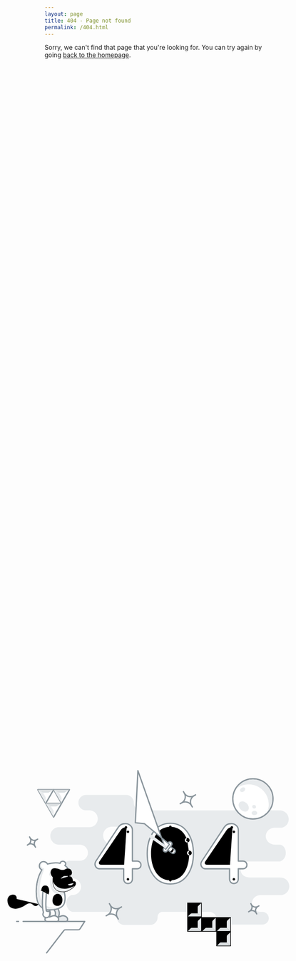 ```yaml
---
layout: page
title: 404 - Page not found
permalink: /404.html
---
```


Sorry, we can't find that page that you're looking for. You can try again by going [back to the homepage](<{{ site.baseurl }}/>).
<!--
[![](<./images/404.jpg> "Constructocat by https://github.com/jasoncostello")](<{{ site.baseurl }}/>)
-->
<!DOCTYPE HTML>
<html>
<head>
<meta http-equiv="content-type" content="text/html;charset=utf-8;"/>
<meta http-equiv="X-UA-Compatible" content="IE=edge,chrome=1" />
<meta name="robots" content="all" />
<meta name="robots" content="index,follow"/>
<title>404</title>
</head>
<style type="text/css">
.me404 {
width: 1000px;
height: 480px;
position: absolute;
top: 50%;
left: 50%;
margin-left: -400px;
margin-top: -240px;
}
.st0 {
fill-rule: evenodd;
clip-rule: evenodd;
fill: #E8EBED;
}
.st1 {
fill: #FFFFFF;
stroke: #89949B;
stroke-width: 3;
stroke-linecap: round;
stroke-linejoin: round;
stroke-miterlimit: 10;
}
.st2 {
fill-rule: evenodd;
clip-rule: evenodd;
fill: #DBDFE1;
}
.st3 {
fill: #FFFFFF;
}
.st4 {
fill-rule: evenodd;
clip-rule: evenodd;
fill: #E8EBED;
stroke: #89949B;
stroke-width: 3;
stroke-linecap: round;
stroke-linejoin: round;
stroke-miterlimit: 10;
}
.st5 {
fill-rule: evenodd;
clip-rule: evenodd;
fill: #FFFFFF;
stroke: #89949B;
stroke-width: 3;
stroke-linecap: round;
stroke-linejoin: round;
stroke-miterlimit: 10;
}
.st6 {
fill-rule: evenodd;
clip-rule: evenodd;
fill: none;
stroke: #89949B;
stroke-width: 3;
stroke-linecap: round;
stroke-linejoin: round;
stroke-miterlimit: 10;
}
</style>
 <body>
  <svg class="me404" viewbox="0 0 1000 480">
<path id="cloud" class="st0" d="M658.4,345.2c-10.9,0-19.7-8.8-19.7-19.7c0-10.9,8.8-19.7,19.7-19.7h50.1c9.9-1.5,17.5-10,17.5-20.3
c0-11.4-9.2-20.6-20.6-20.6v-0.2H633c-11.4,0-20.6-6.7-20.6-18.1c0-11.4,9.2-19.3,20.6-19.3h70.4l2-0.2c7.3-3.1,12.5-11,12.5-19.5
c0-8.5-4.2-16.7-11.4-19.2l-2.5-0.3h-11.3c-11.9,0-21.6-8.9-21.6-19.9c0-11,9.7-19.9,21.6-19.9h15.8l1.4-0.3
c8.6-2.5,14.8-10.1,14.8-19.5c0-11.4-9.2-20.6-20.6-20.6h-1.2h-69.2H382.5c-19.8-0.9-19.9-15.9-19.8-17.8c0-0.1,0-0.1,0-0.2
c0-9.9-8.1-18-18-18h-93.5c-9.9,0-18,8.1-18,18c0,9.4,7.2,17.1,16.3,17.9h9.3c0.2,0,0,0,0.6,0l0.5,0l0.4,0l0.2,0
c10.1,0.9,18,9.3,18,19.6c0,10.9-8.8,19.7-19.7,19.7h-70.7c-11.3,0-20.5,9.2-20.5,20.6c0,11.3,9.1,20.5,20.4,20.6h48.8
c10.3,0,18.7,8.4,18.7,18.7c0,10.3-8.4,18.7-18.7,18.7h-23.2c-11.3,0.1-20.4,9.2-20.4,20.6c0,11.3,9.2,20.5,20.5,20.6h6.3
c10.7,0,19.3,8.7,19.3,19.3c0,10.7-7.8,19.3-18.4,19.3l-1.5,0l-2.8,0.4c-7.3,3.1-11.8,11-11.5,18.9c0.3,8.5,4.2,16.5,11.7,19.6
c1.1,0.7,3.4,0.9,4.4,0.9h4.5H296h19.7c3.9,0.5,8.2,4.2,7.4,10.4c0,0.4,0,0.8,0.1,1.1c0,0.5-0.1,1-0.1,1.5c0,9.7,7.9,17.5,17.5,17.5
h60.2c9.7,0,17.5-7.9,17.5-17.5c0-0.4,0-0.8-0.1-1.2c0.1-0.3,0-0.7,0.1-1.1c0.3-6.5,6.4-10.9,10.6-10.8h110.1
c8.5,0,16.9,6.6,16.9,14.8c0,8.2,6.6,14.8,14.8,14.8h92.6c8.2,0,14.8-6.6,14.8-14.8c0-8.2-6.6-14.8-14.8-14.8 M332.8,187.1h-21.2
c-11.4,0-20.6-9.2-20.6-20.6c0-11.4,9.2-20.6,20.6-20.6h21.2c11.4,0,20.6,9.2,20.6,20.6C353.3,177.9,344.1,187.1,332.8,187.1z" />
<g id="triforce">
<path id="zelda_stroke" class="st1" d="M138.4,59.5h36.9l-18.5,32L138.4,59.5z M193.8,91.5l18.5-32h-36.9L193.8,91.5z M175.4,123.5
l18.5-32h-36.9L175.4,123.5z" />
<path id="zelda_dark_shadow" class="st0" d="M156.9,91.5l-18.5-32l18.5,10.7L156.9,91.5z M193.8,70.2l-18.5-10.7l18.5,32
L193.8,70.2z M175.4,102.2l-18.5-10.7l18.5,32L175.4,102.2z" />
<path id="zelda_light_shadow" class="st2" d="M175.4,59.5l-18.5,10.7l-18.5-10.7H175.4z M175.4,59.5l18.5,10.7l18.5-10.7H175.4z
M156.9,91.5l18.5,10.7l18.5-10.7H156.9z" />
<path id="zelda_highlight" class="st3" d="M150.6,66.6h12.5l-6.3,10.8L150.6,66.6z M193.8,77.4l6.3-10.8h-12.5L193.8,77.4z
M175.4,109.4l6.3-10.8h-12.5L175.4,109.4z" />
</g>
<g id="monkey">
<path id="foot_back" class="st4" d="M187.3,354.5c2.2-4.5,1.6-12.8-3.3-18.5l-9.3,2c2.2,3.5,8.3,7.7,2.3,20.8 c-1.9,4.2-0.8,8.7,4,8.7h22.3c6.5,0,5.3-7.9,2-10.5c-4.2-3.3-10.2-3.6-15.3-1C187.9,357.1,185.3,358.7,187.3,354.5z" />
<path id="foot_front" class="st5" d="M166.3,354.5c2.2-4.5,1.6-12.8-3.3-18.5l-9.3,2c2.2,3.5,8.3,7.7,2.3,20.8 c-1.9,4.2-0.8,8.7,4,8.7h22.3c6.5,0,5.3-7.9,2-10.5c-4.2-3.3-10.2-3.6-15.3-1C166.9,357.1,164.3,358.7,166.3,354.5z" />
<path id="body" class="st5" d="M199.8,299.3l9-55.5c0,0-2.1-3.6-7.2-7.1c1.4-1.2,2.2-3.1,1.8-5c-0.6-3.1-3.9-5.3-7.5-4.8 c-2.9,0.4-5,2.4-5.4,4.8l0,0c-7.2-1.9-16.5-1.9-29.5,1.6c-1.5-3.1-5.6-5.4-9.3-5.7c-5.5-0.4-9.3,3.7-9.7,9.3 c-0.3,4.4,2.2,8.3,6.1,9.9c-16,25.6-14.6,58.2-11,71.9c4.3,16.1,18.2,21.8,26.3,21.8c13,0,33.8-1.9,37.5-17.7 C202.9,315,202,303.9,199.8,299.3z" />
<path id="rock" class="st6" d="M93.4,367.5H89 M104,367.5h144l-11,17.2c-0.9,1.4-2.5,2.3-4.2,2.3H203c-1.6,0-3,0.7-4,2l-40,52" />
<path id="tail" class="st7" d="M89,315c2.2-15.2-23-13.2-21.6,4.8c1.7,22.3,24.4,22.1,42.5,9.1c10.8-7.8,15.3-1.8,19.1,1.1 c2.3,1.7,6.7,3.3,11-3" />
<path id="face" class="st8" d="M213.7,245.2c0,0-6-2.9-11,0.2c-4.6,2.8-9.4,1.7-14,0c-4.6-1.7-16-5.1-19.2,2.6 c-2,3.8-2.3,9.7,3.8,16.3c-0.9,10.1-2.9,37.9,28.6,34.2c10.1-1.2,24.8-12.7,25.4-18.2s-1.7-7.4-6.5-6.5 c-1.3-6.5-2.3-12.9-10.7-11.8c-3.9,0.2,7.5,0,8.1-7.5C218.6,247.8,213.7,245.2,213.7,245.2z" />
<path id="mouth" class="st9" d="M220.6,274.8c0,0-0.3,0.2-0.7,0.5c-0.2,0.2-0.6,0.3-1,0.5c-0.4,0.2-0.9,0.3-1.4,0.5 c-1,0.3-2.1,0.5-3.3,0.6c-1.2,0.2-2.4,0.3-3.7,0.5c-0.6,0.1-1.2,0.2-1.8,0.4c-0.6,0.1-1.1,0.3-1.7,0.5c-0.5,0.2-1,0.4-1.4,0.7 c-0.5,0.2-0.8,0.5-1.2,0.8c-0.4,0.2-0.6,0.6-0.9,0.9c-0.3,0.3-0.4,0.5-0.6,0.7c-0.3,0.4-0.5,0.7-0.5,0.7l0,0.1 c-0.2,0.2-0.5,0.3-0.7,0.1c-0.2-0.1-0.3-0.4-0.2-0.7c0,0,0.2-0.3,0.5-0.8c0.2-0.3,0.3-0.6,0.6-0.9c0.3-0.3,0.5-0.7,0.9-1 c0.4-0.3,0.8-0.7,1.3-1c0.5-0.3,1-0.6,1.6-0.9c0.6-0.2,1.2-0.5,1.8-0.7c0.6-0.2,1.3-0.3,1.9-0.5c1.3-0.3,2.5-0.5,3.7-0.7 c1.2-0.2,2.2-0.4,3-0.7c0.4-0.2,0.8-0.3,1.1-0.4c0.3-0.2,0.5-0.2,0.8-0.4c0.5-0.3,0.7-0.5,0.7-0.5c0.5-0.3,1.1-0.2,1.4,0.2 C221.2,273.9,221.1,274.5,220.6,274.8C220.6,274.8,220.6,274.8,220.6,274.8z" />
<path id="nose_hole" class="st10" d="M213.2,266.3c0.6,0,1,0.5,0.9,1.1c0,0.6-0.5,1-1.1,0.9c-0.6,0-1-0.5-0.9-1.1
C212.1,266.6,212.6,266.2,213.2,266.3z" />
<path id="nose_hole_1_" class="st10" d="M208.1,266.9c0.6,0,1,0.5,0.9,1.1c0,0.6-0.5,1-1.1,0.9c-0.6,0-1-0.5-0.9-1.1
C207.1,267.3,207.6,266.9,208.1,266.9z" />
<path id="monkey-eye-r" class="st10" d="M205,253.5c1.1,0.1,1.9,1,1.9,2.1c-0.1,1.1-1,1.9-2.1,1.9c-1.1-0.1-1.9-1-1.9-2.1 C203,254.3,203.9,253.4,205,253.5z" />
<path id="monkey-eye-l" class="st10" d="M191.5,254.6c1.4,0.1,2.4,1.3,2.3,2.7c-0.1,1.4-1.3,2.4-2.7,2.3c-1.4-0.1-2.4-1.3-2.3-2.7 C188.9,255.6,190.1,254.5,191.5,254.6z" />
<path id="mongkey_shadow_1_" class="st0" d="M209.1,281c0.9-0.9,9.4-2.6,12-3c2.4-0.4-1.6,4.1-5,5S208.2,282,209.1,281z M143.6,237.1c-0.3,3.6,1.8,7,5.2,8.4c0.4,0.2,0.7,0.5,0.8,0.9c0.1,0.4,0.1,0.9-0.2,1.2c-15.1,24.2-14.7,56.3-10.8,70.8 c4,15.2,17.1,20.7,24.8,20.7c8.9,0,16.1-1,21.8-2.9c-67.5,2.2-35-81.7-33.3-87.3c0.2-0.8,1.2-4.4,1-5c-0.6-1.6-3.5-0.2-6-4 c-2.9-4.5,1.2-9.2,2.6-10.6C146.3,230.1,143.9,233,143.6,237.1z M201.7,297.5c7.8-0.9,17.9-8,22.3-13.3
c-27.4,14.7-44.4,3.1-50.1-9.8c0.3,5.9,1.6,12.6,5.9,17.3C184.4,296.7,191.8,298.7,201.7,297.5z M208.6,261.2
c-5.7,0.8-8.6-1.1-11.6,1.8c-2.8,2.7-7.7,4.6-3.8,4.1c3.9-0.6,10.1-3.4,16.8-4.1c0,0,0,0,0,0l-0.5,0c-0.2,0-0.3,0-0.4,0
c-0.5,0-1-0.4-1-0.9C208.2,261.9,208.2,261.5,208.6,261.2z M198.4,300c0-0.1,0-0.1-0.1-0.2c-0.7,0-1.4,0.1-2,0.1
c-7.8,0-13.9-2.3-18-6.8c-7.7-8.4-6.6-22.5-6.1-28.4c-5.6-6.2-5.6-11.5-4.6-15c-2,2.3-4.8,8.5,2.1,16.1c-3.9,6.4-5.4,26.5,9.2,36.2
c7.2,4.8,16.6,5.3,20.8,2.8C199.5,302.9,199,301.2,198.4,300z" />
<path id="belly" class="st11" d="M189.1,304c6.2,3,8.1,11.5,5.9,19c-2.3,7.4-9.8,10-16,7c-6.2-3-7.6-10.4-5.3-17.8
S182.9,301.1,189.1,304z" />
<path id="belly_button" class="st9" d="M191.2,322.3c0-0.1-0.1-0.2-0.2-0.2l-1.9-1.4l1-1.9c0.1-0.1,0.1-0.2,0-0.3
c-0.1-0.2-0.4-0.4-0.7-0.3c-0.2,0-0.4,0.2-0.5,0.3l-0.9,1.7l-1.6-1.2c-0.2-0.1-0.3-0.1-0.5-0.1c-0.4,0.1-0.5,0.4-0.5,0.6
c0,0.1,0.1,0.2,0.2,0.2l1.8,1.3l-1.1,2.1c-0.1,0.1-0.1,0.2,0,0.3c0.1,0.3,0.4,0.4,0.7,0.4c0.2,0,0.3-0.1,0.4-0.3l1-1.9l1.7,1.3
c0.1,0.1,0.3,0.1,0.5,0.1C191.1,322.8,191.3,322.5,191.2,322.3z" />
<g id="monkey_arm">
<path id="monkey-arm" class="st5" d="M164.3,344.1c-0.9-0.3-1.8-0.2-2.5,0.2c-0.3-0.2-0.6-0.3-0.9-0.4c-0.8-0.3-1.5-0.5-2.3-0.5
c-0.1,0-0.2-0.1-0.3-0.3c-2.4-11.4-1.1-27.6,0.3-43.8c0-0.1,1.2-5.7-2.6-7.2c-5.2-2.1-5.5,2.5-5.5,2.7c-0.5,4.8-3.6,39,1.1,51.4
c0,0.1,0,0.2,0,0.3c-0.4,0.5-0.7,1-0.9,1.7c-1.5,3.9,0.7,8.3,4.8,9.9c4.1,1.6,8.7-0.3,10.1-4.2c0.5-1.3,0.6-2.7,0.3-4
c0-0.1,0-0.2,0.1-0.2c0.5-0.7,0.9-1.6,0.5-2.9C166.2,345.5,165.4,344.4,164.3,344.1z" />
<g id="armpit">
<path class="st12" d="M165,296c0-4.3-1.8-10.8-6-12c-12.5-3.5-12.4,11.1-12.4,11.1s10.8-1.4,16.7,9.6
C163.3,304.6,165,300.3,165,296z" />
<path class="st11" d="M146.6,295.1c0,0,10.8-1.4,16.7,9.6" />
<path class="st11" d="M144.4,296c0,0,8.7-6.6,19.2,0" />
</g>
</g>
</g>
<g id="tetris-path">
<g id="tetris">
<path id="tetris_stroke" class="st13" d="M487.5,323.5h34v34h-34V323.5z M487.5,357.5h34v34h-34V357.5z M521.5,357.5h34v34h-34 V357.5z M555.5,357.5h34v34h-34V357.5z M555.5,391.5h34v34h-34V391.5z" />
<path id="tetris_dark_shadow" class="st2" d="M489,356l6-6c0.9-0.9,2.2-1.5,3.5-1.5h13.9l7.5,7.5H489z M489,390l6-6 c0.9-0.9,2.2-1.5,3.5-1.5h13.9l7.5,7.5H489z M523,390l6-6c0.9-0.9,2.2-1.5,3.5-1.5h13.9l7.5,7.5H523z M557,390l6-6 c0.9-0.9,2.2-1.5,3.5-1.5h13.9l7.5,7.5H557z M557,424l6-6c0.9-0.9,2.2-1.5,3.5-1.5h13.9l7.5,7.5H557z" />
<path id="tetris_light_shadow" class="st0" d="M520,356l-8-7.5v-13.9c0-1.4,0.6-2.7,1.6-3.6l6.4-6V356z M520,390l-8-7.5v-13.9 c0-1.4,0.6-2.7,1.6-3.6l6.4-6V390z M554,390l-8-7.5v-13.9c0-1.4,0.6-2.7,1.6-3.6l6.4-6V390z M588,390l-8-7.5v-13.9 c0-1.4,0.6-2.7,1.6-3.6l6.4-6V390z M588,424l-8-7.5v-13.9c0-1.4,0.6-2.7,1.6-3.6l6.4-6V424z" />
</g>
</g>
<g id="stars">
<path id="star1" class="st5" d="M652.6,332.5c-5.3,3.1-12.1,1.2-15.1-4.1l-1.4-2.4l1.4,2.4c3.1,5.3,1.2,12.1-4.1,15.1l-2.4,1.4 l2.4-1.4c5.3-3.1,12.1-1.2,15.1,4.1l1.4,2.4l-1.4-2.4C645.5,342.3,647.3,335.5,652.6,332.5l2.4-1.4L652.6,332.5z" />
<path id="star2" class="st5" d="M503.4,73.7c-8,4.6-18.1,1.9-22.7-6.1l-2.1-3.6l2.1,3.6c4.6,8,1.9,18.1-6.1,22.7l-3.6,2.1l3.6-2.1 c8-4.6,18.1-1.9,22.7,6.1l2.1,3.6l-2.1-3.6C492.7,88.4,495.4,78.3,503.4,73.7l3.6-2.1L503.4,73.7z" />
<path id="star3" class="st5" d="M330.4,335.7c-8,4.6-18.1,1.9-22.7-6.1l-2.1-3.6l2.1,3.6c4.6,8,1.9,18.1-6.1,22.7l-3.6,2.1 l3.6-2.1c8-4.6,18.1-1.9,22.7,6.1l2.1,3.6l-2.1-3.6C319.7,350.4,322.4,340.3,330.4,335.7l3.6-2.1L330.4,335.7z" />
<path id="star4" class="st5" d="M135.6,176.5c-5.3,3.1-12.1,1.2-15.1-4.1l-1.4-2.4l1.4,2.4c3.1,5.3,1.2,12.1-4.1,15.1l-2.4,1.4 l2.4-1.4c5.3-3.1,12.1-1.2,15.1,4.1l1.4,2.4l-1.4-2.4C128.5,186.3,130.3,179.5,135.6,176.5l2.4-1.4L135.6,176.5z" />
</g>
<g id="moon">
<path id="moon_body" class="st5" d="M641,34c26,0,47,21,47,47s-21,47-47,47s-47-21-47-47S615,34,641,34z" />
<path id="moon_shades" class="st0" d="M622.5,55.9c1.3,2.3,0,5.8-3.1,7.7c-3,2-6.6,1.7-7.9-0.6c-1.3-2.3,0-5.8,3.1-7.7
C617.6,53.3,621.1,53.6,622.5,55.9z M628.8,94.1c-4.1-6.1-11.6-9-16.7-6.4c-5.1,2.6-5.9,9.6-1.7,15.7c4.1,6.1,11.6,9,16.7,6.4
C632.2,107.2,632.9,100.2,628.8,94.1z M644.5,109c-3.6,0-6.5,2.2-6.5,5s2.9,5,6.5,5s6.5-2.2,6.5-5S648.1,109,644.5,109z
M645.7,95.8c-2.3-1.2-5-0.5-6,1.4c-1,2,0,4.5,2.3,5.7c2.3,1.2,5,0.5,6-1.4C649,99.6,648,97,645.7,95.8z M686.5,81
c0-25.1-20.4-45.5-45.5-45.5c-16.1,0-30.2,8.4-38.3,21c7.9-5.9,17.7-9.5,28.3-9.5c26,0,47,21,47,47c0,6.3-1.3,12.3-3.5,17.8
C681.9,103.6,686.5,92.8,686.5,81z" />
</g>
<g id="number_4">
<path id="number_4_outline" class="st1" d="M379.5,235.5c0-4.9-3.9-9.1-8.7-9.1h-11.4v-72.5c0-9.1-8.5-15.7-17.6-15
c-6,0-11.8,3.1-15.1,8l-52.7,79.8c-1.2,2.1-2.1,4.5-2.1,6.6c0,6.6,5,11.1,10.3,11.1H339v24.3c0,5.6,4.3,10.1,9.9,10.1
c6,0,10.5-4.5,10.5-10.1v-24.3h11.4C375.6,244.3,379.5,240.4,379.5,235.5z M339,226.4h-45.5l45.5-67.8V226.4z" />
<path id="number_4_inner_lines" class="st14" d="M349,158v109.2 M345.9,147c-5.6,0-10.9,2.8-14,7.2l-47.1,69.5
c-1.2,1.9-3.3,4.3-3.6,5.8c-0.8,4.6,2.3,5.5,7.3,5.5H340 M359.5,235H379 M342,232l-4,7 M345,232l-4,7 M358,232l-4,7 M361,232l-4,7" />
<path id="number_4_dots" class="st10" d="M349,266c1.6,0,2.9,1.3,2.9,2.9c0,1.6-1.3,2.9-2.9,2.9c-1.6,0-2.9-1.3-2.9-2.9
C346.1,267.3,347.4,266,349,266z M349,155.1c1.6,0,2.9,1.3,2.9,2.9s-1.3,2.9-2.9,2.9c-1.6,0-2.9-1.3-2.9-2.9S347.4,155.1,349,155.1
z M344.4,144.6c1.6,0,2.9,1.3,2.9,2.9c0,1.6-1.3,2.9-2.9,2.9c-1.6,0-2.9-1.3-2.9-2.9C341.4,145.9,342.7,144.6,344.4,144.6z" />
</g>
<g id="number_4_2">
<path id="number_4_outline_2" class="st1" d="M627,235.5c0-4.9-3.9-9.1-8.7-9.1h-11.4v-72.5c0-9.1-8.5-15.7-17.6-15
c-6,0-11.8,3.1-15.1,8l-52.7,79.8c-1.2,2.1-2.1,4.5-2.1,6.6c0,6.6,5,11.1,10.3,11.1h56.7v24.3c0,5.6,4.3,10.1,9.9,10.1
c6,0,10.5-4.5,10.5-10.1v-24.3h11.4C623.1,244.3,627,240.4,627,235.5z M586.5,226.4H541l45.5-67.8V226.4z" />
<path id="number_4_inner_lines_2" class="st14" d="M596.5,158v109.2 M593.3,147c-5.6,0-10.9,2.8-14,7.2l-47.1,69.5
c-1.2,1.9-3.3,4.3-3.6,5.8c-0.8,4.6,2.3,5.5,7.3,5.5h51.5 M607,235h19.5 M589.5,232l-4,7 M592.5,232l-4,7 M605.5,232l-4,7
M608.5,232l-4,7" />
<path id="number_4_dots_2" class="st10" d="M596.5,266c1.6,0,2.9,1.3,2.9,2.9c0,1.6-1.3,2.9-2.9,2.9c-1.6,0-2.9-1.3-2.9-2.9
C593.6,267.3,594.9,266,596.5,266z M596.5,155.1c1.6,0,2.9,1.3,2.9,2.9s-1.3,2.9-2.9,2.9c-1.6,0-2.9-1.3-2.9-2.9
S594.9,155.1,596.5,155.1z M591.8,144.6c1.6,0,2.9,1.3,2.9,2.9c0,1.6-1.3,2.9-2.9,2.9c-1.6,0-2.9-1.3-2.9-2.9
C588.9,145.9,590.2,144.6,591.8,144.6z" />
</g>
<g id="number_0">
<path id="number_0_outline" class="st1" d="M502,208.9c0-34-15.9-70.9-54-70.9c-38.3,0-54,36.9-54,70.9s15.7,71.1,54,71.1
C486.1,280,502,242.9,502,208.9z M481.1,208.9c0,26.8-8.7,53-33.1,53c-24.6,0-33.1-26.2-33.1-53c0-26.8,8.5-52.8,33.1-52.8
C472.4,156.1,481.1,182.1,481.1,208.9z" />
<path id="number_0_inner_lines" class="st15" d="M487.2,175.7c-6.7-16.8-19.3-29.4-39.2-29.4c-32,0-45.1,32.5-45.1,62.4
s13.1,62.6,45.1,62.6c31.8,0,44.1-32.6,44.1-62.6 M487.5,172c3,0,5.5,2.5,5.5,5.5c0,3-2.5,5.5-5.5,5.5c-3,0-5.5-2.5-5.5-5.5
C482,174.5,484.5,172,487.5,172z M492.5,202c3,0,5.5,2.5,5.5,5.5c0,3-2.5,5.5-5.5,5.5c-3,0-5.5-2.5-5.5-5.5
C487,204.5,489.5,202,492.5,202z" />
<path id="number_0_dots" class="st10" d="M492.5,205c1.4,0,2.5,1.1,2.5,2.5c0,1.4-1.1,2.5-2.5,2.5c-1.4,0-2.5-1.1-2.5-2.5
C490,206.1,491.1,205,492.5,205z M487.5,175c1.4,0,2.5,1.1,2.5,2.5c0,1.4-1.1,2.5-2.5,2.5c-1.4,0-2.5-1.1-2.5-2.5
C485,176.1,486.1,175,487.5,175z M448.1,143.4c1.6,0,2.9,1.3,2.9,2.9c0,1.6-1.3,2.9-2.9,2.9c-1.6,0-2.9-1.3-2.9-2.9
C445.1,144.7,446.4,143.4,448.1,143.4z M448.1,268.3c1.6,0,2.9,1.3,2.9,2.9c0,1.6-1.3,2.9-2.9,2.9c-1.6,0-2.9-1.3-2.9-2.9
C445.1,269.6,446.4,268.3,448.1,268.3z" />
</g>
<g id="sword-path">
<g id="sword">
<path id="sword_handle" class="st5" d="M444.6,196.6l0.6-0.8c1.5-2,1.8-4.3,3.8-2.8l8.9,6.8c2,1.5,2.4,4.3,0.9,6.3l-0.6,0.8 c-1.5,2-4.3,2.4-6.3,0.9L443,201C441,199.5,443.1,198.5,444.6,196.6z" />
<path id="sword_handle_line" class="st14" d="M453.9,197c2,1.5,2.4,4.3,0.9,6.3l-0.6,0.8c-1.5,2-4.3,2.4-6.3,0.9" />
<path id="sword_hilt" class="st5" d="M432.5,197.1l10.6-13.9c1.6-2.2,4.7-2.6,6.9-0.9c2.2,1.6,2.6,4.7,0.9,6.9l-10.6,13.9 c-1.6,2.2-4.7,2.6-6.9,0.9C431.2,202.4,430.8,199.3,432.5,197.1z" />
<polygon id="sword_blade" class="st1" points="437,199 446,187.3 387.3,138.9 366.3,136.7 372.2,15 " />
<polygon id="sword_blade_shadow" class="st0" points="436.7,197 440.3,192.3 369,138.5 368.5,138.4 373.5,153 " />
</g>
</g>
</svg>
 </body>
</html>
